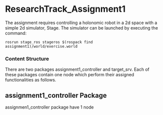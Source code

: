 # ResearchTrack_Assignment1

The assignment requires controlling a holonomic robot in a 2d space with a simple 2d simulator, Stage. 
The simulator can be launched by executing the command:

```
rosrun stage_ros stageros $(rospack find assignment1)/world/exercise.world
```

### Content Structure

There are two packages assignment1_controller and target_srv. Each of these packages contain one node which perform their assigned functionalities as follows.

## assignment1_controller Package

assignmen1_controller package have 1 node 


